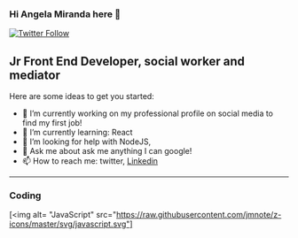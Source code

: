 ### Hi Angela Miranda here 👋

[![Twitter Follow](https://img.shields.io/twitter/follow/AngelaMirandaRd?color=%231DA1F2&logo=twitter&style=for-the-badge)](https://twitter.com/AngelaMirandaRd)

Jr Front End Developer, social worker and mediator 
---
Here are some ideas to get you started:

- 🔭 I’m currently working on my professional profile on social media to find my first job!
- 🌱 I’m currently learning: React
- 🤔 I’m looking for help with NodeJS,
- 💬 Ask me about ask me anything I can google! 
- 📫 How to reach me: twitter, [Linkedin](https://www.linkedin.com/in/angela-miranda-rodriguez-909232224/)


---
### Coding
[<img alt= "JavaScript" src="https://raw.githubusercontent.com/jmnote/z-icons/master/svg/javascript.svg"] 